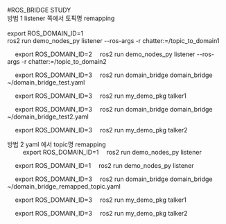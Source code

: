 #ROS_BRIDGE STUDY  
방법 1 listener 쪽에서 토픽명 remapping<br/>
<terminal1><br/>
export ROS_DOMAIN_ID=1<br/>
ros2 run demo_nodes_py listener --ros-args -r chatter:=/topic_to_domain1<br/>

<terminal2> 
export ROS_DOMAIN_ID=2 
ros2 run demo_nodes_py listener --ros-args -r chatter:=/topic_to_domain2 

<terminal3> 
export ROS_DOMAIN_ID=3 
ros2 run domain_bridge domain_bridge ~/domain_bridge_test.yaml 

<terminal4> 
export ROS_DOMAIN_ID=3 
ros2 run my_demo_pkg talker1 

<terminal5> 
export ROS_DOMAIN_ID=3 
ros2 run domain_bridge domain_bridge ~/domain_bridge_test2.yaml 

<terminal6> 
export ROS_DOMAIN_ID=3 
ros2 run my_demo_pkg talker2 


방법 2 yaml 에서 topic명 remapping <br/>
 
<terminal1> 
export ROS_DOMAIN_ID=1 
ros2 run demo_nodes_py listener

<terminal2> 
export ROS_DOMAIN_ID=1 
ros2 run demo_nodes_py listener


<terminal3> 
export ROS_DOMAIN_ID=3 
ros2 run domain_bridge domain_bridge ~/domain_bridge_remapped_topic.yaml 

<terminal4> 
export ROS_DOMAIN_ID=3 
ros2 run my_demo_pkg talker1 

<terminal5> 
export ROS_DOMAIN_ID=3 
ros2 run my_demo_pkg talker2 

